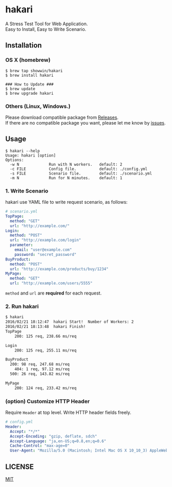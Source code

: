 # hakari
A Stress Test Tool for Web Application.  
Easy to Install, Easy to Write Scenario.

## Installation
### OS X (homebrew)
```
$ brew tap showwin/hakari
$ brew install hakari

### How to Update ###
$ brew update
$ brew upgrade hakari
```

### Others (Linux, Windows.)
Please download compatible package from [Releases](https://github.com/showwin/hakari/releases).  
If there are no compatible package you want, please let me know by  [issues](https://github.com/showwin/hakari/issues).


## Usage

```
$ hakari --help
Usage: hakari [option]
Options:
  -w N	           Run with N workers.   default: 2
  -c FILE          Config file.          default: ./config.yml
  -s FILE          Scenario file.        default: ./scenario.yml
  -m N             Run for N minutes.    default: 1
```

### 1. Write Scenario
hakari use YAML file to write request scenario, as follows:

```yaml
# scenario.yml
TopPage:
  method: "GET"
  url: "http://example.com/"
Login:
  method: "POST"
  url: "http://example.com/login"
  parameter:
    email: "user@example.com"
    password: "secret_password"
BuyProduct:
  method: "POST"
  url: "http://example.com/products/buy/1234"
MyPage:
  method: "GET"
  url: "http://example.com/users/5555"
```

`method` and `url` are **required** for each request.

### 2. Run hakari

```bash
$ hakari
2016/02/21 18:12:47  hakari Start!  Number of Workers: 2
2016/02/21 18:13:48  hakari Finish!
TopPage
	200: 125 req, 238.66 ms/req

Login
	200: 125 req, 255.11 ms/req

BuyProduct
  200: 98 req, 247.68 ms/req
	404: 1 req, 97.12 ms/req
  500: 26 req, 143.82 ms/req

MyPage
	200: 124 req, 233.42 ms/req
```

### (option) Customize HTTP Header
Require `Header` at top level. Write HTTP header fields freely.
```yaml
# config.yml
Header:
  Accept: "*/*"
  Accept-Encoding: "gzip, deflate, sdch"
  Accept-Language: "ja,en-US;q=0.8,en;q=0.6"
  Cache-Control: "max-age=0"
  User-Agent: "Mozilla/5.0 (Macintosh; Intel Mac OS X 10_10_3) AppleWebKit/537.36 (KHTML, like Gecko) Chrome/44.0.2403.39 Safari/537.36"
```

## LICENSE

[MIT](https://github.com/showwin/hakari/blob/master/LICENSE)
